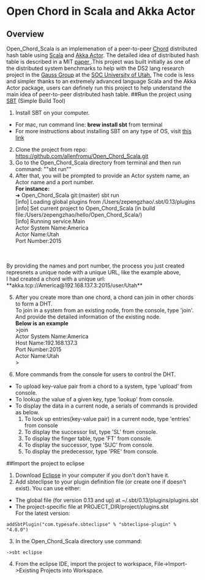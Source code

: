# Open Chord in Scala and Akka Actor
## Overview
<prev>Open_Chord_Scala is an implemenation of a peer-to-peer <a href="http://open-chord.sourceforge.net" target="_blank">Chord</a> distributed hash table using <a href="http://www.scala-lang.org" target="_blank">Scala</a> and <a href="http://akka.io" target="_blank">Akka Actor</a>. The detailed idea of distributed hash table is described in a MIT <a href="http://pdos.csail.mit.edu/papers/chord:sigcomm01/chord_sigcomm.pdf" target="_blank"> paper </a>.This project was built initially as one of the distributed system benchmarks to help with the DS2 lang research project in the <a href="http://formalverification.cs.utah.edu" target="_blank">Gauss Group</a> at the <a href="http://www.cs.utah.edu" target="_blank">SOC University of Utah.</a> The code is less and simpler thanks to an extremely advanced language Scala and the Akka Actor package, users can definely run this project to help understand the main idea of peer-to-peer distributed hash table.</prev>
##Run the project using <a href="http://www.scala-sbt.org" target="_blank">SBT</a> (Simple Build Tool)
1. Install SBT on your computer.
  * For mac, run command line: **brew install sbt** from terminal
  * For more instructions about installing SBT on any type of OS, visit <a href="http://www.scala-sbt.org/release/tutorial/Setup.html" target="_blank">this link</a>
2. Clone the project from repo: https://github.com/allenfromu/Open_Chord_Scala.git
3. Go to the Open_Chord_Scala directory from terminal and then run command: ""sbt run""
4. After that, you will be prompted to provide an Actor system name, an Actor name and a port number.
  <br> **For instance:**
  <br> ➜  Open_Chord_Scala git:(master) sbt run
  <br> [info] Loading global plugins from /Users/zepengzhao/.sbt/0.13/plugins
  <br> [info] Set current project to Open_Chord_Scala (in build file:/Users/zepengzhao/hello/Open_Chord_Scala/)
  <br> [info] Running service.Main 
  <br> Actor System Name:America 
  <br> Actor Name:Utah
  <br> Port Number:2015
  <br>
  <br>By providing the names and port number, the process you just created represnets a unique node with a unique URL, like the example above, 
 <br>I had created a chord with a unique url: **akka.tcp://America@192.168.137.3:2015/user/Utah**

5. After you create more than one chord, a chord can join in other chords to form a DHT. 
 <br>To join in a system from an existing node, from the console, type 'join'. And provide the detailed information of the existing node.
 <br>**Below is an example**
 <br> >join
 <br>  Actor System Name:America
 <br>  Host Name:192.168.137.3
 <br>  Port Number:2015
 <br>  Actor Name:Utah
 <br>>

6. More commands from the console for users to control the DHT.
  * To upload key-value pair from a chord to a system, type 'upload' from console.
  * To lookup the value of a given key, type 'lookup' from console.
  * To display the data in a current node, a serials of commands is provided as below.
    1. To look up entries(key-value pair) in a current node, type 'entries' from console
    2. To display the successor list, type 'SL' from console.
    3. To display the finger table, type 'FT' from console.
    4. To display the successor, type 'SUC' from console.
    5. To display the predecessor, type 'PRE' from console.
  
##Import the project to eclipse
1. Download <a href="http://www.eclipse.org" target="_blank">Eclipse</a> in your computer if you don't don't have it.
2. Add sbteclipse to your plugin definition file (or create one if doesn't exist). You can use either:
  * The global file (for version 0.13 and up) at ~/.sbt/0.13/plugins/plugins.sbt
  * The project-specific file at PROJECT_DIR/project/plugins.sbt
<br>For the latest version:
```
addSbtPlugin("com.typesafe.sbteclipse" % "sbteclipse-plugin" % "4.0.0")

```

3. In the Open_Chord_Scala directory use command:

```
->sbt eclipse
```
4. From the eclipse IDE, import the project to workspace, File->Import->Existing Projects into Workspace.
  
